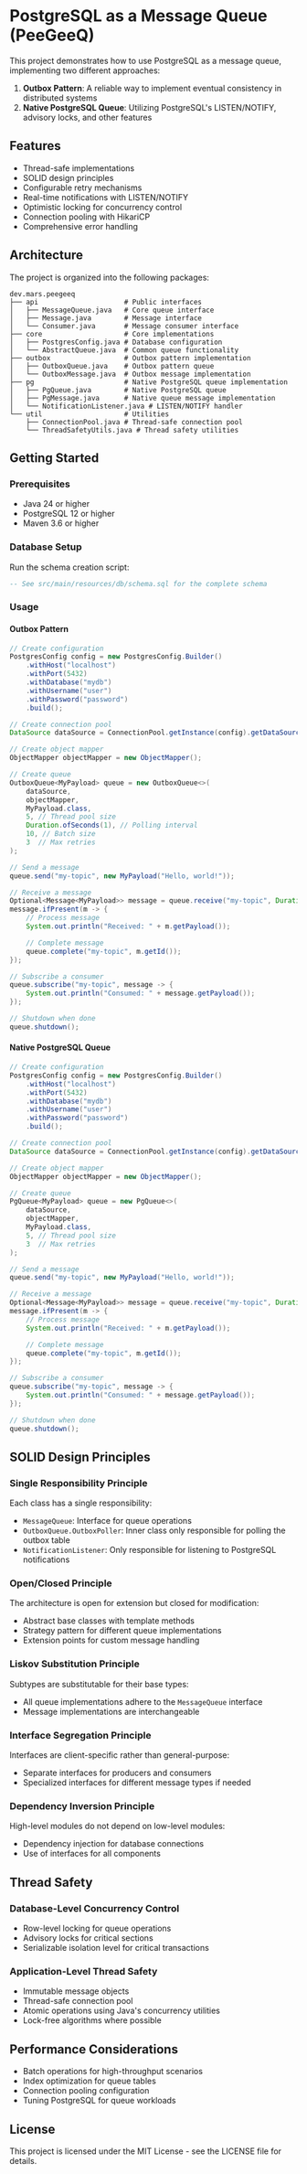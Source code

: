 # PostgreSQL as a Message Queue (PeeGeeQ)

This project demonstrates how to use PostgreSQL as a message queue, implementing two different approaches:

1. **Outbox Pattern**: A reliable way to implement eventual consistency in distributed systems
2. **Native PostgreSQL Queue**: Utilizing PostgreSQL's LISTEN/NOTIFY, advisory locks, and other features

## Features

- Thread-safe implementations
- SOLID design principles
- Configurable retry mechanisms
- Real-time notifications with LISTEN/NOTIFY
- Optimistic locking for concurrency control
- Connection pooling with HikariCP
- Comprehensive error handling

## Architecture

The project is organized into the following packages:

```
dev.mars.peegeeq
├── api                     # Public interfaces
│   ├── MessageQueue.java   # Core queue interface
│   ├── Message.java        # Message interface
│   └── Consumer.java       # Message consumer interface
├── core                    # Core implementations
│   ├── PostgresConfig.java # Database configuration
│   └── AbstractQueue.java  # Common queue functionality
├── outbox                  # Outbox pattern implementation
│   ├── OutboxQueue.java    # Outbox pattern queue
│   └── OutboxMessage.java  # Outbox message implementation
├── pg                      # Native PostgreSQL queue implementation
│   ├── PgQueue.java        # Native PostgreSQL queue
│   ├── PgMessage.java      # Native queue message implementation
│   └── NotificationListener.java # LISTEN/NOTIFY handler
└── util                    # Utilities
    ├── ConnectionPool.java # Thread-safe connection pool
    └── ThreadSafetyUtils.java # Thread safety utilities
```

## Getting Started

### Prerequisites

- Java 24 or higher
- PostgreSQL 12 or higher
- Maven 3.6 or higher

### Database Setup

Run the schema creation script:

```sql
-- See src/main/resources/db/schema.sql for the complete schema
```

### Usage

#### Outbox Pattern

```java
// Create configuration
PostgresConfig config = new PostgresConfig.Builder()
    .withHost("localhost")
    .withPort(5432)
    .withDatabase("mydb")
    .withUsername("user")
    .withPassword("password")
    .build();

// Create connection pool
DataSource dataSource = ConnectionPool.getInstance(config).getDataSource();

// Create object mapper
ObjectMapper objectMapper = new ObjectMapper();

// Create queue
OutboxQueue<MyPayload> queue = new OutboxQueue<>(
    dataSource,
    objectMapper,
    MyPayload.class,
    5, // Thread pool size
    Duration.ofSeconds(1), // Polling interval
    10, // Batch size
    3  // Max retries
);

// Send a message
queue.send("my-topic", new MyPayload("Hello, world!"));

// Receive a message
Optional<Message<MyPayload>> message = queue.receive("my-topic", Duration.ofMinutes(5));
message.ifPresent(m -> {
    // Process message
    System.out.println("Received: " + m.getPayload());

    // Complete message
    queue.complete("my-topic", m.getId());
});

// Subscribe a consumer
queue.subscribe("my-topic", message -> {
    System.out.println("Consumed: " + message.getPayload());
});

// Shutdown when done
queue.shutdown();
```

#### Native PostgreSQL Queue

```java
// Create configuration
PostgresConfig config = new PostgresConfig.Builder()
    .withHost("localhost")
    .withPort(5432)
    .withDatabase("mydb")
    .withUsername("user")
    .withPassword("password")
    .build();

// Create connection pool
DataSource dataSource = ConnectionPool.getInstance(config).getDataSource();

// Create object mapper
ObjectMapper objectMapper = new ObjectMapper();

// Create queue
PgQueue<MyPayload> queue = new PgQueue<>(
    dataSource,
    objectMapper,
    MyPayload.class,
    5, // Thread pool size
    3  // Max retries
);

// Send a message
queue.send("my-topic", new MyPayload("Hello, world!"));

// Receive a message
Optional<Message<MyPayload>> message = queue.receive("my-topic", Duration.ofMinutes(5));
message.ifPresent(m -> {
    // Process message
    System.out.println("Received: " + m.getPayload());

    // Complete message
    queue.complete("my-topic", m.getId());
});

// Subscribe a consumer
queue.subscribe("my-topic", message -> {
    System.out.println("Consumed: " + message.getPayload());
});

// Shutdown when done
queue.shutdown();
```

## SOLID Design Principles

### Single Responsibility Principle
Each class has a single responsibility:
- `MessageQueue`: Interface for queue operations
- `OutboxQueue.OutboxPoller`: Inner class only responsible for polling the outbox table
- `NotificationListener`: Only responsible for listening to PostgreSQL notifications

### Open/Closed Principle
The architecture is open for extension but closed for modification:
- Abstract base classes with template methods
- Strategy pattern for different queue implementations
- Extension points for custom message handling

### Liskov Substitution Principle
Subtypes are substitutable for their base types:
- All queue implementations adhere to the `MessageQueue` interface
- Message implementations are interchangeable

### Interface Segregation Principle
Interfaces are client-specific rather than general-purpose:
- Separate interfaces for producers and consumers
- Specialized interfaces for different message types if needed

### Dependency Inversion Principle
High-level modules do not depend on low-level modules:
- Dependency injection for database connections
- Use of interfaces for all components

## Thread Safety

### Database-Level Concurrency Control
- Row-level locking for queue operations
- Advisory locks for critical sections
- Serializable isolation level for critical transactions

### Application-Level Thread Safety
- Immutable message objects
- Thread-safe connection pool
- Atomic operations using Java's concurrency utilities
- Lock-free algorithms where possible

## Performance Considerations

- Batch operations for high-throughput scenarios
- Index optimization for queue tables
- Connection pooling configuration
- Tuning PostgreSQL for queue workloads

## License

This project is licensed under the MIT License - see the LICENSE file for details.
